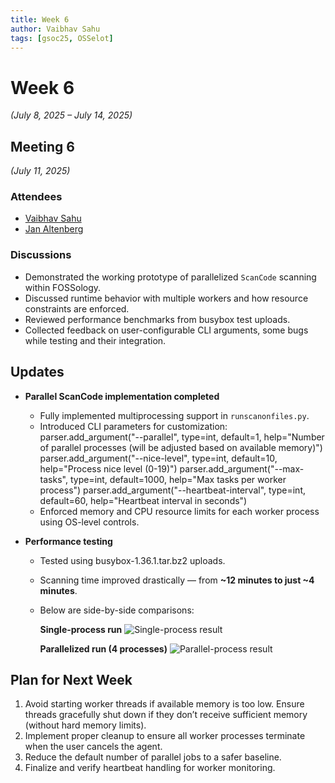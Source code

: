 ```yaml
---
title: Week 6
author: Vaibhav Sahu
tags: [gsoc25, OSSelot]
---
```


<!--
SPDX-License-Identifier: CC-BY-SA-4.0
SPDX-FileCopyrightText: 2025 Vaibhav Sahu <sahusv4527@gmail.com>
-->

# Week 6

*(July 8, 2025 – July 14, 2025)*

## Meeting 6

*(July 11, 2025)*

### Attendees

* [Vaibhav Sahu](https://github.com/Vaibhavsahu2810)
* [Jan Altenberg](https://github.com/JanAltenberg)

### Discussions

* Demonstrated the working prototype of parallelized `ScanCode` scanning within FOSSology.
* Discussed runtime behavior with multiple workers and how resource constraints are enforced.
* Reviewed performance benchmarks from busybox test uploads.
* Collected feedback on user-configurable CLI arguments, some bugs while testing and their integration.

## Updates

* **Parallel ScanCode implementation completed**

  * Fully implemented multiprocessing support in `runscanonfiles.py`.
  * Introduced CLI parameters for customization:
    parser.add_argument("--parallel", type=int, default=1, help="Number of parallel processes (will be adjusted based on available memory)")
    parser.add_argument("--nice-level", type=int, default=10, help="Process nice level (0-19)")
    parser.add_argument("--max-tasks", type=int, default=1000, help="Max tasks per worker process")
    parser.add_argument("--heartbeat-interval", type=int, default=60, help="Heartbeat interval in seconds")
  * Enforced memory and CPU resource limits for each worker process using OS-level controls.

* **Performance testing**

  * Tested using busybox-1.36.1.tar.bz2 uploads.
  * Scanning time improved drastically — from **\~12 minutes to just \~4 minutes**.
  * Below are side-by-side comparisons:

    **Single-process run**
    ![Single-process result](/img/osselot/single.png)

    **Parallelized run (4 processes)**
    ![Parallel-process result](/img/osselot/parallel.png)

## Plan for Next Week

1. Avoid starting worker threads if available memory is too low. Ensure threads gracefully shut down if they don’t receive sufficient memory (without hard memory limits).
2. Implement proper cleanup to ensure all worker processes terminate when the user cancels the agent.
3. Reduce the default number of parallel jobs to a safer baseline.
4. Finalize and verify heartbeat handling for worker monitoring.


